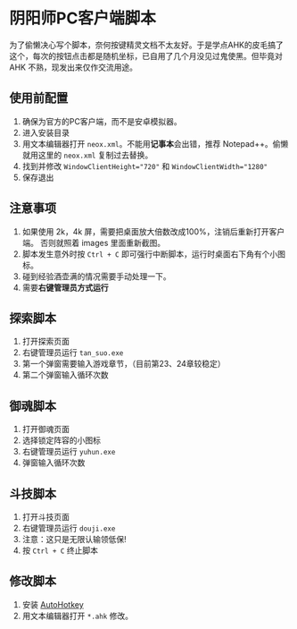 # 阴阳师PC客户端脚本

为了偷懒决心写个脚本，奈何按键精灵文档不太友好。于是学点AHK的皮毛搞了这个，每次的按钮点击都是随机坐标，已自用了几个月没见过鬼使黑。但毕竟对 AHK 不熟，现发出来仅作交流用途。

## 使用前配置

1. 确保为官方的PC客户端，而不是安卓模拟器。
1. 进入安装目录
1. 用文本编辑器打开 `neox.xml`。不能用**记事本**会出错，推荐 Notepad++。偷懒就用这里的 `neox.xml` 复制过去替换。
1. 找到并修改 `WindowClientHeight="720"` 和 `WindowClientWidth="1280"`
1. 保存退出

## 注意事项

1. 如果使用 2k，4k 屏，需要把桌面放大倍数改成100%，注销后重新打开客户端。 否则就照着 images 里面重新截图。
1. 脚本发生意外时按 `Ctrl + C` 即可强行中断脚本，运行时桌面右下角有个小图标。
1. 碰到经验酒壶满的情况需要手动处理一下。
1. 需要**右键管理员方式运行**

## 探索脚本

1. 打开探索页面
1. 右键管理员运行 `tan_suo.exe`
1. 第一个弹窗需要输入游戏章节，（目前第23、24章较稳定）
1. 第二个弹窗输入循环次数

## 御魂脚本

1. 打开御魂页面
1. 选择锁定阵容的小图标
1. 右键管理员运行 `yuhun.exe`
1. 弹窗输入循环次数

## 斗技脚本

1. 打开斗技页面
1. 右键管理员运行 `douji.exe`
1. 注意：这只是无限认输领低保!
1. 按 `Ctrl + C` 终止脚本

## 修改脚本

1. 安装 [AutoHotkey](https://autohotkey.com/)
1. 用文本编辑器打开 `*.ahk` 修改。